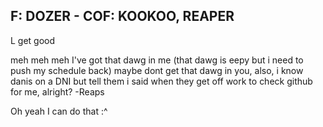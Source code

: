 ## F: DOZER - COF: KOOKOO, REAPER

L get good

meh meh meh
I've got that dawg in me (that dawg is eepy but i need to push my schedule back)
maybe dont get that dawg in you, also, i know danis on a DNI but tell them i said when they
get off work to check
github for me, alright?
-Reaps

Oh yeah I can do that :^

